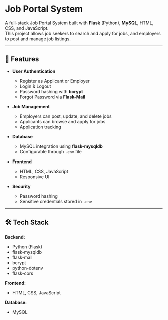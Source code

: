 # Job Portal System

A full-stack Job Portal System built with **Flask** (Python), **MySQL**, HTML, CSS, and JavaScript.  
This project allows job seekers to search and apply for jobs, and employers to post and manage job listings.

---

## 🚀 Features

- **User Authentication**
  - Register as Applicant or Employer
  - Login & Logout
  - Password hashing with **bcrypt**
  - Forgot Password via **Flask-Mail**

- **Job Management**
  - Employers can post, update, and delete jobs
  - Applicants can browse and apply for jobs
  - Application tracking

- **Database**
  - MySQL integration using **flask-mysqldb**
  - Configurable through `.env` file

- **Frontend**
  - HTML, CSS, JavaScript
  - Responsive UI

- **Security**
  - Password hashing
  - Sensitive credentials stored in `.env`

---

## 🛠️ Tech Stack

**Backend:**
- Python (Flask)
- flask-mysqldb
- flask-mail
- bcrypt
- python-dotenv
- flask-cors

**Frontend:**
- HTML, CSS, JavaScript

**Database:**
- MySQL

